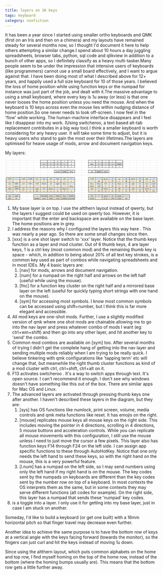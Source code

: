 ```yaml
---
title: layers on 36 keys
tags: keyboard
category: nonfiction
---
```


It has been a year since I started using smaller ortho keyboards and QMK  (first on an Iris and then on a chimera) and my layouts have remained steady for several months now, so I thought I'd document it here to help others attempting a similar change.I spend about 10 hours a day juggling spreadsheets, browser tabs, python, sql code and qlikview in addition to a bunch of other apps, so I definitely classify as a heavy multi-tasker.Many people seem to be under the impression that intensive users of keyboards (like programmers) cannot use a small board effectively, and I want to argue against that. I have been doing most of what  I described above for 12+ years, and happily used a full size keyboard for 10 of those years. I believed the loss of home position while using function keys or the numpad for instance was just part of the job, and dealt with it.The massive advantage to using a small keyboard, where every key is 1u away (or less) is that one never looses the home position unless you need the mouse. And when the keyboard is 10 keys across even the mouse lies within nudging distance of home position.So one never needs to look off-screen. I now feel in the 'flow' while working. The human-machine interface disappears and I feel like I disappear into my work. (Using switcheroo, a text based alt-tab replacement contributes in a big way too).I think a smaller keyboard is worth considering for any heavy user. It will take some time to adjust, but it is heavy users who stand to gain the most over their lifetimes.The layers are optimised for heave usage of mods, arrow and document navigation keys.

My layers:

![my layers](/assets/img/layers-36keys.jpg)

1. My base layer is on top. I use the altthern <!-- #todo link althern--> layout instead of qwerty, but the layers I suggest could be used on qwerty too. However, it is important that the enter and backspace are available on the base layer. The home positions are in grey.
2. I address the reasons why I configured the layers this way here <!-- #todo link keyboard improvement layers -->. This was nearly a year ago. So there are some small changes since then.
3. [xxx] is a one shot layer switch to 'xxx' layer. Notice that the thumb keys function as a layer and mod cluster. Out of 6 thumb keys, 4 are layer keys, 1 is a ctrl key (most common mod) and the remaining thumb key is space - which, in addition to being about 20% of all text key strokes, is a common key used as part of combos while navigating spreadsheets and in most IDEs. My 4 basic layers are:
    1. [nav] for mods, arrows and document navigation.
    2. [num] for a numpad on the right half and arrows on the left half (useful while using the mouse).
    3. [fnc] for a function key cluster on the right half and a mirrored base layer on the left (useful for quickly typing short strings with one hand on the mouse).
    4. [sym] for accessing most symbols. I know most common symbols can be accessed using shift+number, but I think this is far more elegant and accessible.
4. All mod keys are one-shot mods. Further, I use a slightly modified version of qmk where one shot mods are chainable allowing me to go into the nav layer and press whatever combo of mods I want (eg: ctrl+win+shift) and then go into any other layer, and hit another key to 'send' the combo.
5. Common mod combos are available on [sym] too. After several months of trying I didn't get the complete hang of getting into the nav layer and sending multiple mods reliably when I am trying to be really quick. I believe tinkering with qmk configurations like 'tapping term' etc will change that, but meanwhile the right thumb cluster functions  as kind of a mod cluster with ctrl, ctrl+shift, ctrl+alt on it.
6. F13 activates switcheroo <!-- #todo link switcheroo -->. It's a way to switch apps through text. It's open source. I can't recommend it enough. I don't see why windows doesn't have something like this out of the box. There are similar apps for Mac OS and Linux.
7. The advanced layers are activated through pressing thumb keys one after another. I haven't described these layers in the diagram, but they are:
    1. [sys]  has OS functions like numlock, print screen, volume, media controls and qmk meta functions like reset. It has emojis on the right.
    2. [mouse] replicates mouse keys all mouse keys on the right side. This includes moving the pointer in 4 directions, scrolling in 4 directions, 5 mouse buttons and acceleration controls. While you can replicate all mouse movements with this configuration, I still use the mouse unless I need to just move the cursor a few pixels. This layer also has function keys F14 through F24 on the left side. I can assign app specific functions to these through AutoHotKey. Notice that one only needs the left hand to send these keys, so with the right hand on the mouse, this is a very powerful feature.
    3. [l.num] has a numpad on the left side, so I may send numbers using only the left hand if my right hand is on the mouse. The key codes sent by the numpads on keyboards are different than the key codes sent by the number row on top of a keyboard. In most contexts the OS interprets them as the same, but in some contexts they may serve different functions (alt codes <!-- #todo link altcodes external --> for example). On the right side, this layer has a numpad that sends these 'numpad' key codes.
8. <xxx> is a toggle into a layer. I only use it for getting into my base layer, just in case I am stuck on another.

Someday,  I'd like to build a keyboard (or get one built) with a 16mm horizontal pitch so that finger travel may decrease even further.

Another idea to achieve the same purpose is to have the bottom row of keys at a vertical angle with the keys facing forward (towards the monitor), so the fingers can just curl and hit the keys instead of moving 1u down.

Since using the altthern layout, which puts common alphabets on the home and top row, I find myself homing on the top of the home row, instead of the bottom (where the homing bumps usually are). This means that the bottom row gets a little further away.